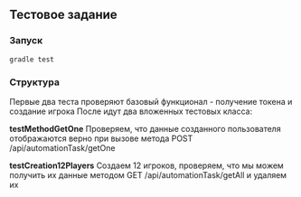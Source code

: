 ## Тестовое задание

### Запуск
    gradle test

### Структура

Первые два теста проверяют базовый функционал - получение токена и создание игрока
После идут два вложенных тестовых класса:

**testMethodGetOne**
Проверяем, что данные созданного пользователя отображаются верно при вызове метода POST /api/automationTask/getOne

**testCreation12Players**
Создаем 12 игроков, проверяем, что мы можем получить их данные методом GET /api/automationTask/getAll и удаляем их
